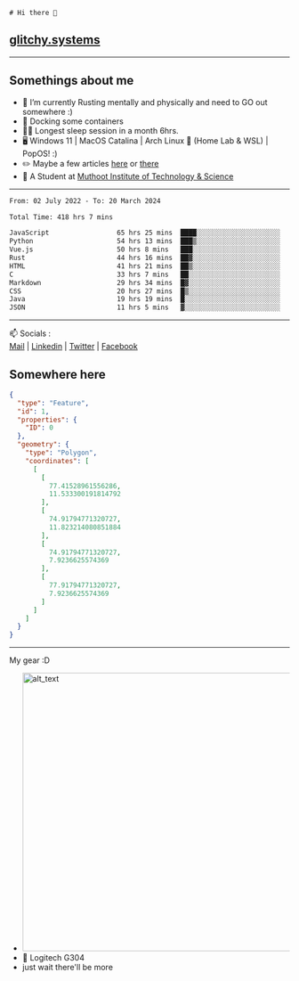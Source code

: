```
# Hi there 👋
```
## [glitchy.systems](https://glitchy.systems)
---

## Somethings about me



- 🌱 I’m currently Rusting mentally and physically and need to GO out somewhere :)
- 🐋 Docking some containers
- 😶‍🌫️ Longest sleep session in a month 6hrs.
- 🖥️ Windows 11 | MacOS Catalina | Arch Linux 🦩 (Home Lab & WSL) | PopOS! :)
- ✏️ Maybe a few articles [here](https://medium.com/@advaithnarayanan8) or [there](https://medium.com/@advaithnarayanan8)
- 📑 A Student at [Muthoot Institute of Technology & Science](https://mgmits.ac.in/)



---

<!--START_SECTION:waka-->

```txt
From: 02 July 2022 - To: 20 March 2024

Total Time: 418 hrs 7 mins

JavaScript                 65 hrs 25 mins  ████░░░░░░░░░░░░░░░░░░░░░   15.65 %
Python                     54 hrs 13 mins  ███▒░░░░░░░░░░░░░░░░░░░░░   12.97 %
Vue.js                     50 hrs 8 mins   ███░░░░░░░░░░░░░░░░░░░░░░   11.99 %
Rust                       44 hrs 16 mins  ██▓░░░░░░░░░░░░░░░░░░░░░░   10.59 %
HTML                       41 hrs 21 mins  ██▒░░░░░░░░░░░░░░░░░░░░░░   09.89 %
C                          33 hrs 7 mins   ██░░░░░░░░░░░░░░░░░░░░░░░   07.92 %
Markdown                   29 hrs 34 mins  █▓░░░░░░░░░░░░░░░░░░░░░░░   07.07 %
CSS                        20 hrs 27 mins  █▒░░░░░░░░░░░░░░░░░░░░░░░   04.89 %
Java                       19 hrs 19 mins  █░░░░░░░░░░░░░░░░░░░░░░░░   04.62 %
JSON                       11 hrs 5 mins   ▓░░░░░░░░░░░░░░░░░░░░░░░░   02.65 %
```

<!--END_SECTION:waka-->

---

📫 Socials :<br>
[Mail](mailto:advaithnarayanan8@gmail.com) | [Linkedin](https://www.linkedin.com/in/advaith-narayanan-a72152214/) | [Twitter](https://twitter.com/advaithnarayan) | [Facebook](https://screenmessage.com/qinq)

## Somewhere here

```geojson
{
  "type": "Feature",
  "id": 1,
  "properties": {
    "ID": 0
  },
  "geometry": {
    "type": "Polygon",
    "coordinates": [
      [
        [
          77.41528961556286,
          11.533300191814792
        ],
        [
          74.91794771320727,
          11.823214080851884
        ],
        [
          74.91794771320727,
          7.9236625574369
        ],
        [
          77.91794771320727,
          7.9236625574369
        ]
      ]
    ]
  }
}
```


--- 
My gear :D

- [<img alt="alt_text" width="500px" src="https://valid.x86.fr/cache/banner/xv24bv-6.png" />](https://valid.x86.fr/xv24bv)
- 🐁 Logitech G304
- just wait there'll be more

